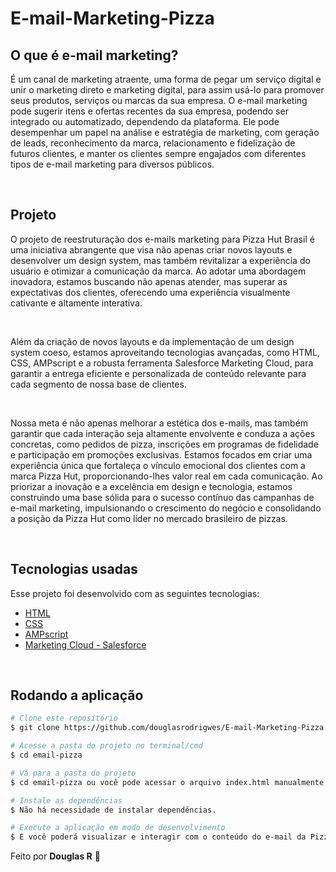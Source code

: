 # E-mail-Marketing-Pizza

## O que é e-mail marketing?
É um canal de marketing atraente, uma forma de pegar um serviço digital e unir o marketing direto e marketing digital, para assim usá-lo para promover seus produtos, serviços ou marcas da sua empresa. O e-mail marketing pode sugerir itens e ofertas recentes da sua empresa, podendo ser integrado ou automatizado, dependendo da plataforma. Ele pode desempenhar um papel na análise e estratégia de marketing, com geração de leads, reconhecimento da marca, relacionamento e fidelização de futuros clientes, e manter os clientes sempre engajados com diferentes tipos de e-mail marketing para diversos públicos.

<br>

## Projeto 
O projeto de reestruturação dos e-mails marketing para Pizza Hut Brasil é uma iniciativa abrangente que visa não apenas criar novos layouts e desenvolver um design system, mas também revitalizar a experiência do usuário e otimizar a comunicação da marca. Ao adotar uma abordagem inovadora, estamos buscando não apenas atender, mas superar as expectativas dos clientes, oferecendo uma experiência visualmente cativante e altamente interativa.

<br>

Além da criação de novos layouts e da implementação de um design system coeso, estamos aproveitando tecnologias avançadas, como HTML, CSS, AMPscript e a robusta ferramenta Salesforce Marketing Cloud, para garantir a entrega eficiente e personalizada de conteúdo relevante para cada segmento de nossa base de clientes.

<br>

Nossa meta é não apenas melhorar a estética dos e-mails, mas também garantir que cada interação seja altamente envolvente e conduza a ações concretas, como pedidos de pizza, inscrições em programas de fidelidade e participação em promoções exclusivas. Estamos focados em criar uma experiência única que fortaleça o vínculo emocional dos clientes com a marca Pizza Hut, proporcionando-lhes valor real em cada comunicação. Ao priorizar a inovação e a excelência em design e tecnologia, estamos construindo uma base sólida para o sucesso contínuo das campanhas de e-mail marketing, impulsionando o crescimento do negócio e consolidando a posição da Pizza Hut como líder no mercado brasileiro de pizzas.

<br>

## Tecnologias usadas
Esse projeto foi desenvolvido com as seguintes tecnologias:
- [HTML](https://html.spec.whatwg.org/multipage/)
- [CSS](https://www.w3.org/Style/CSS/Overview.en.html)
- [AMPscript](https://ampscript.guide/)
- [Marketing Cloud - Salesforce](https://www.salesforce.com/br/products/marketing-cloud/overview/)

<br>

## Rodando a aplicação

```bash
# Clone este repositório
$ git clone https://github.com/douglasrodrigwes/E-mail-Marketing-Pizza.git

# Acesse a pasta do projeto no terminal/cmd
$ cd email-pizza

# Vá para a pasta do projeto
$ cd email-pizza ou você pode acessar o arquivo index.html manualmente direto na pasta.

# Instale as dependências
$ Não há necessidade de instalar dependências.

# Execute a aplicação em modo de desenvolvimento
$ E você poderá visualizar e interagir com o conteúdo do e-mail da Pizza Hut Brasil no seu navegador.
```

Feito por **Douglas R** 🤙

